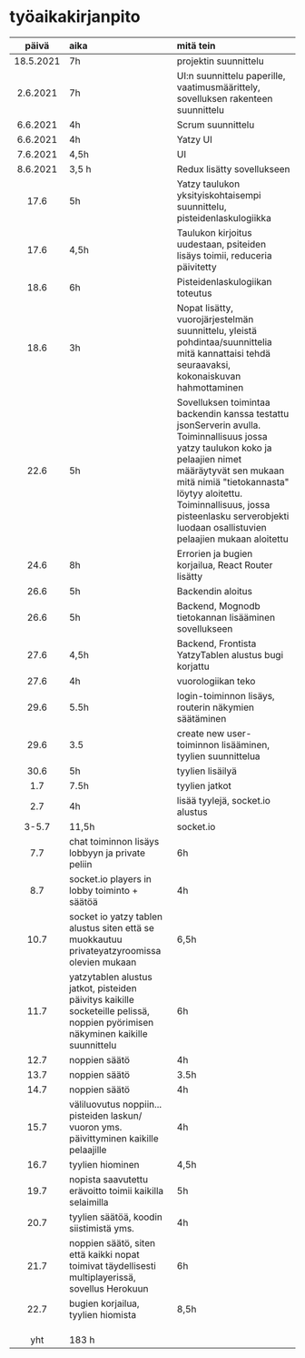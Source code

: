 # työaikakirjanpito

| päivä | aika | mitä tein  |
| :----:|:-----| :-----|
| 18.5.2021 |7h  |projektin suunnittelu  |
| 2.6.2021|7h   |UI:n suunnittelu paperille, vaatimusmäärittely, sovelluksen rakenteen suunnittelu  |
| 6.6.2021|4h    |Scrum suunnittelu  |
|  6.6.2021 |4h    |Yatzy UI |
|  7.6.2021  | 4,5h    |UI  |
|8.6.2021  |3,5 h     |Redux lisätty sovellukseen |
|17.6      |5h    | Yatzy taulukon yksityiskohtaisempi suunnittelu, pisteidenlaskulogiikka |
|17.6  | 4,5h    | Taulukon kirjoitus uudestaan, psiteiden lisäys toimii, reduceria päivitetty |
| 18.6  |6h   |Pisteidenlaskulogiikan toteutus  |
|  18.6     |3h    |Nopat lisätty, vuorojärjestelmän suunnittelu, yleistä pohdintaa/suunnittelia mitä kannattaisi tehdä seuraavaksi, kokonaiskuvan hahmottaminen |
| 22.6|5h  |Sovelluksen toimintaa backendin kanssa testattu jsonServerin avulla. Toiminnallisuus jossa yatzy taulukon koko ja pelaajien nimet määräytyvät sen mukaan mitä nimiä "tietokannasta" löytyy aloitettu. Toiminnallisuus, jossa pisteenlasku serverobjekti luodaan osallistuvien pelaajien mukaan aloitettu|
| 24.6| 8h  |Errorien ja bugien korjailua, React Router lisätty|
|26.6 |5h  |Backendin aloitus|
| 26.6|5h  |Backend, Mognodb tietokannan lisääminen sovellukseen|
| 27.6|4,5h |Backend, Frontista YatzyTablen alustus bugi korjattu|
| 27.6|4h  |vuorologiikan teko|
| 29.6|5.5h  |login-toiminnon lisäys, routerin näkymien säätäminen|
| 29.6|3.5  |create new user- toiminnon lisääminen, tyylien suunnittelua |
| 30.6|5h  |tyylien lisäilyä|
|1.7 |7.5h  |tyylien jatkot|
| 2.7|4h  |lisää tyylejä, socket.io alustus|
| 3-5.7|11,5h  |socket.io|
| 7.7 |chat toiminnon lisäys lobbyyn ja private peliin  |6h|
| 8.7|socket.io players in lobby toiminto + säätöä |4h|
| 10.7  | socket io yatzy tablen alustus siten että se muokkautuu privateyatzyroomissa olevien mukaan|6,5h|
|11.7 |yatzytablen alustus jatkot, pisteiden päivitys kaikille socketeille pelissä, noppien pyörimisen näkyminen kaikille suunnittelu|6h|
|12.7 | noppien säätö |4h|
|13.7|noppien säätö |3.5h|
|14.7 |noppien säätö  |4h|
|15.7|väliluovutus noppiin... pisteiden laskun/ vuoron yms. päivittyminen kaikille pelaajille  |4h|
|16.7 | tyylien hiominen |4,5h|
|19.7 |nopista saavutettu erävoitto toimii kaikilla selaimilla |5h|
|20.7 |tyylien säätöä, koodin siistimistä yms.  |4h|
|21.7|noppien säätö, siten että kaikki nopat toimivat täydellisesti multiplayerissä, sovellus Herokuun  |6h|
|22.7 |bugien korjailua, tyylien hiomista|8,5h|
| |  ||
| |  ||
| |  ||
| yht   | 183 h   | | 


